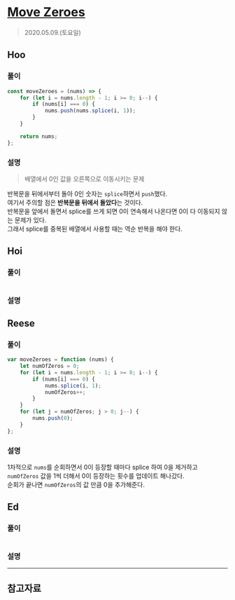 # [Move Zeroes](https://leetcode.com/explore/interview/card/top-interview-questions-easy/92/array/567/)

> 2020.05.09.(토요일)

## Hoo

### 풀이

```js
const moveZeroes = (nums) => {
	for (let i = nums.length - 1; i >= 0; i--) {
		if (nums[i] === 0) {
			nums.push(nums.splice(i, 1));
		}
	}

	return nums;
};
```

### 설명

> 배열에서 0인 값을 오른쪽으로 이동시키는 문제

반복문을 뒤에서부터 돌아 0인 숫자는 `splice`하면서 `push`했다.  
여기서 주의할 점은 **반복문을 뒤에서 돌았다**는 것이다.  
반복문을 앞에서 돌면서 splice를 쓰게 되면 0이 연속해서 나온다면 0이 다 이동되지 않는 문제가 있다.  
그래서 splice를 중복된 배열에서 사용할 때는 역순 반복을 해야 한다.

## Hoi

### 풀이

```js
```

### 설명

## Reese

### 풀이

```js
var moveZeroes = function (nums) {
	let numOfZeros = 0;
	for (let i = nums.length - 1; i >= 0; i--) {
		if (nums[i] === 0) {
			nums.splice(i, 1);
			numOfZeros++;
		}
	}
	for (let j = numOfZeros; j > 0; j--) {
		nums.push(0);
	}
};
```

### 설명

1차적으로 `nums`를 순회하면서 0이 등장할 때마다 splice 하여 0을 제거하고 `numOfZeros` 값을 1씩 더해서 0이 등장하는 횟수를 업데이트 해나갔다.<br />순회가 끝나면 `numOfZeros`의 값 만큼 0을 추가해준다.

## Ed

### 풀이

```js
```

### 설명

---

## 참고자료
